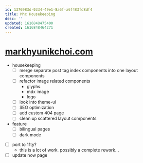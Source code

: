 ```yaml
---
id: 1376983d-0334-49e1-8a6f-a6f483fd8df4
title: Mhc Housekeeping
desc: ''
updated: 1616848475400
created: 1616848464271
---
```


# [markhyunikchoi.com](https://markhyunikchoi.com)
- housekeeping
    - [ ] merge separate post tag index components into one layout components
    - [ ] refactor image related components
        * glyphs
        * mdx image
        * logo
    - [ ] look into theme-ui
    - [ ] SEO optimization
    - [ ] add custom 404 page
    - [ ] clean up scattered layout components
- feature
    - [ ] bilingual pages
    - [ ] dark mode
- [ ] port to 11ty?
    - this is a lot of work. possibly a complete rework...
- [ ] update now page
